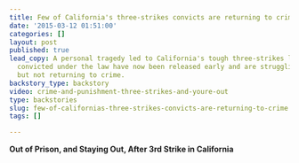```yaml
---
title: Few of California's three-strikes convicts are returning to crime
date: '2015-03-12 01:51:00'
categories: []
layout: post
published: true
lead_copy: A personal tragedy led to California's tough three-strikes law. Many people
  convicted under the law have now been released early and are struggling to adjust,
  but not returning to crime.
backstory_type: backstory
video: crime-and-punishment-three-strikes-and-youre-out
type: backstories
slug: few-of-californias-three-strikes-convicts-are-returning-to-crime
tags: []

---
```

**Out of Prison, and Staying Out, After 3rd Strike in California**
[](http://nyti.ms/1aqfln5)


